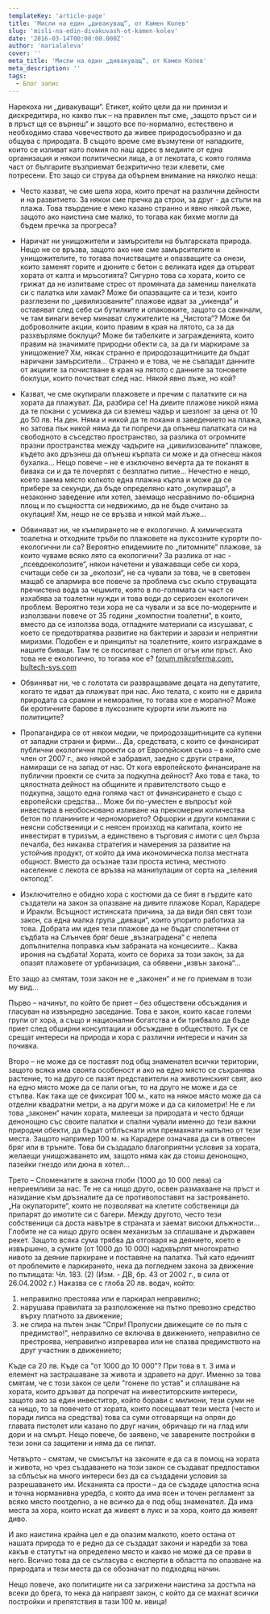 ```yaml
---
templateKey: 'article-page'
title: 'Мисли на един „дивакуващ“, от Камен Колев'
slug: 'misli-na-edin-divakuvash-ot-kamen-kolev'
date: '2016-03-14T00:00:00.000Z'
author: 'marialaleva'
cover: ''
meta_title: 'Мисли на един „дивакуващ“, от Камен Колев'
meta_description: ''
tags:
  - Блог запис
---
```


Нарекоха ни „дивакуващи“. Етикет, който цели да ни принизи и дискредитира, но какво пък – на правилен път сме, „защото пръст си и в пръст ще се върнеш“ и защото все по-нормално, естествено и необходимо става човечеството да живее природосъобразно и да общува с природата. В същото време сме възмутени от нападките, които се изливат като помия по наш адрес в медиите от една организация и някои политически лица, а от лекотата, с която голяма част от българите възприемат безкритично тези клевети, сме потресени. Ето защо си струва да обърнем внимание на няколко неща:

- Често казват, че сме шепа хора, които пречат на различни дейности и на развитието. За някои сме пречка да строи, за друг - да стъпи на плажа. Това твърдение е меко казано странно и явно някой лъже, защото ако наистина сме малко, то тогава как бихме могли да бъдем пречка за прогреса?

- Наричат ни унищожители и замърсители на българската природа. Нещо не се връзва, защото ако ние сме замърсителите и унищожителите, то тогава почистващите и опазващите са онези, които заменят горите и дюните с бетон с великата идея да отърват хората от калта и мръсотията? Сигурно това са хората, които се грижат да не изпитваме стрес от промяната да замениш панелката си с палатка или хамак? Може би опазващите са и тези, които разглезени по „цивилизованите“ плажове идват за „уикенда“ и оставяват след себе си бутилките и опаковките, защото са свикнали, че там винаги вечер минават служителите на „Чистота“? Може би доброволните акции, които правим в края на лятото, са за да разхвърляме боклуци? Може би табелките и загражденията, които правим на значимите природни обекти са, за да ги маркираме за унищожение? Хм, някак странно е природозащитниците да бъдат наричани замърсители... Странно и е това, че не съвпадат данните от акциите за почистване в края на лятото с данните за тоновете боклуци, които почистват след нас. Някой явно лъже, но кой?

- Казват, че сме окупирали плажовете и пречим с палатките си на хората да плажуват. Да, разбира се! На дивите плажове никой няма да те покани с усмивка да си вземеш чадър и шезлонг за цена от 10 до 50 лв. На ден. Няма и никой да те покани в заведението на плажа, но затова пък никой няма да ти попречи да опънеш палатката си на свободното в съседство пространство, за разлика от огромните празни пространства между чадърите на „цивилизованите“ плажове, където ако дръзнеш да опънеш кърпата си може и да отнесеш накоя бухалка... Нещо повече – не е изключено вечерта да те поканят в бивака си и да те почерпят с безплатно питие... Нечестно е нещо, което заема място колкото една плажна кърпа и може да се прибере за секунди, да бъде определяно като „окупиращо“, а незаконно заведение или хотел, заемащо несравнимо по-обширна площ и по същността си недвижимо, да не бъде считано за окупация! Хм, нещо не се връзва и някой май лъже...

- Обвиняват ни, че къмпирането не е екологично. А химическата тоалетна и отходните тръби по плажовете на луксозните курорти по-екологични ли са? Вероятно епидемиите по „питомните“ плажове, за които чуваме всяко лято са екологични? За разлика от нас - „псевдоеколозите“, някои начетени и уважаващи себе си хора, считащи себе си за „еколози“, не са чували за това, че в световен мащаб се алармира все повече за проблема със скъпо струващата пречистена вода за чешмите, която в по-голямата си част се изхабява за тоалетни нужди и това води до сериозен екологичен проблем. Вероятно тези хора не са чували и за все по-модерните и използвани повече от 35 години „компостни тоалетни“, в които, вместо да се използва вода, отпадните материали са изсушават, с което се предотвратява развитие на бактерии и зарази и неприятни миризми. Подобен е и принципът на тоалетните, които изграждаме в нашите биваци. Там те се посипват с пепел от огън или пръст. Ако това не е екологично, то тогава кое е? [forum.mikroferma.com](http://forum.mikroferma.com/index.php?topic=1493.0), [bultech-sys.com](http://bultech-sys.com/%D0%BF%D1%80%D0%BE%D0%B4%D1%83%D0%BA%D1%82%D0%B8-bultech-sys-com/%D1%81%D1%83%D1%85%D0%B8-%D0%BA%D0%BE%D0%BC%D0%BF%D0%BE%D1%81%D1%82%D0%BD%D0%B8-%D1%82%D0%BE%D0%B0%D0%BB%D0%B5%D1%82%D0%BD%D0%B8-mulltoa-biolet-bultech-sys-com/)

- Обвиняват ни, че с голотата си развращаваме децата на депутатите, когато те идват да плажуват при нас. Ако телата, с които ни е дарила природата са срамни и неморални, то тогава кое е морално? Може би еротичните барове в луксозните курорти или лъжите на политиците?

- Пропагандира се от някои медии, че природозащитниците са купени от западни страни и фирми... Да, средствата, с които се финансират публични екологични проекти са от Европейския съюз – в който сме член от 2007 г., ако някой е забравил, заедно с други страни, намиращи се на запад от нас. От кога европейското финансиране на публични проекти се счита за подкупна дейност? Ако това е така, то цялостната дейност на общините и правителството също е подкупна, защото една голяма част от финансирането е също с европейски средства... Може би по-уместен е въпросът кой инвестира в необосновано изливане на прекомерни количества бетон по планините и черноморието? Офшорки и други компании с неясни собственици и с неясен произход на капитала, които не инвестират в туризъм, а единствено в търговия с имоти с цел бърза печалба, без никаква стратегия и намерения за развитие на устойчив продукт, от който да има икономическа полза местната общност. Вместо да осъзнае тази проста истина, местното население с лекота се връзва на манипулации от сорта на „зеления октопод“.

- Изключително е обидно хора с костюми да се бият в гърдите като създатели на закон за опазване на дивите плажове Корал, Карадере и Иракли. Всъщност истинската причина, за да види бял свят този закон, са една малка група „диваци“, които упорито работиха за това. Добрата им идея тези плажове да не бъдат сполетяни от съдбата на Слънчев бряг беше „възнаградена“ с нелепа допълнителна поправка към забраната на концесиите... Каква ирония на съдбата! Хората, които се бориха за този закон, за да опазят плажовете от урбанизация, са обявени „извън закона“...

Ето защо аз смятам, този закон не е „законен“ и не го приемам в този му вид...

Първо – начинът, по който бе приет – без обществени обсъждания и гласуван на извънредно заседание. Това е закон, които касае големи групи от хора, а също и национални богатства и би трябвало да бъде приет след обширни консултации и обсъждане в обществото. Тук се срещат интереси на природа и хора с различни интереси и начин за почивка.

Второ – не може да се поставят под общ знаменател всички територии, защото всяка има своята особеност и ако на едно място се съхранява растение, то на друго се пазят представители на животинският свят, ако на едно място може да се пали огън, то на друго не може и да се стъпва. Как така ще се фиксират 100 м., като на някое място може да са отделни квадратни метри, а на други може и да са километри! Не е ли това „законен“ начин хората, милеещи за природата и често бдящи денонощно със своите палатки и спални чували именно до тези важни природни обекти, да бъдат отблъснати или премахнати напълно от тези места. Защото например 100 м. на Карадере означава да си в отвесен бряг или в тръните. Това би създадало благоприятни условия за хората, желаещи унищожаването им, защото няма как да стоиш денонощно, пазейки гнездо или дюна в хотел...

Трето – Споменатите в закона глоби (1000 до 10 000 лева) са неприемливи за нас. Те не са нищо друго, освен размахване на пръст и назидание към дръзналите да се противопоставят на застрояването. „На окупаторите“, които не позволяват на клетите собственици да припарят до имотите си с багери. Между другото, често тези собственици са доста навътре в страната и заемат високи длъжности... Глобите не са нищо друго освен механизъм за сплашване и държавен рекет. Защото всяка сума трябва да отговаря на деянието, което е извършено, а сумите (от 1000 до 10 000) надхвърлят многократно нивото за деяние паркиране и поставяне на палатка.
Тъй като единият от проблемите е паркирането, нека да погледнем закона за движение по пътищата:
Чл. 183. (2) (Изм. - ДВ, бр. 43 от 2002 г., в сила от 26.04.2002 г.) Наказва се с глоба 20 лв. водач, който:

1. неправилно престоява или е паркирал неправилно;
2. нарушава правилата за разположение на пътно превозно средство върху платното за движение;
3. не спира на пътен знак "Спри! Пропусни движещите се по пътя с предимство!", неправилно се включва в движението, неправилно се престроява, неправилно изпреварва или не спазва предимството на друг участник в движението;

Къде са 20 лв. Къде са "от 1000 до 10 000"? При това в т. 3 има и елемент на застрашаване за живота и здравето на друг.
Именно за това смятам, че с този закон се цели "гонене по устав" и сплашване на хората, които дръзват да попречат на инвеститорските интереси, защото ако за един инвеститор, който борави с милиони, тези суми не са нищо, то за повечето от хората, които посещават тези места (често и поради липса на средства) това са суми отговарящи на опрян до главата пистолет или казано по друг начин, обричащо ги на глад или дори и на смърт. Нещо повече, бе заявено, че заварените постройки в тези зони са защитени и няма да се пипат.

Четвърто - смятам, че смисълът на законите е да са в помощ на хората и живота, но чрез създаването на този закон се създават предпоставки за сблъсък на много интереси без да са създадени условия за разрешаването им. Исканията са прости – да се създаде цялостна ясна и точна норманивна уредба, с която да има ясен и точен регламент за всяко място поотделно, а не всичко да е под общ знаменател. Да има места за хора, които искат да живеят в лукс и за хора, които да живеят диво.

И ако наистина крайна цел е да опазим малкото, което остана от нашата природа то е редно да се създадат закони и наредби за това какъв е статутът на определено място и какво не може да се прави в него. Всичко това да се съгласува с експерти в областта по опазване на природата и тези места да се обозначат по подходящ начин.

Нещо повече, ако политиците ни са загрижени наистина за достъпа на всеки до брега, то нека да направят закон, с който да се махнат всички постройки и препятствия в тази 100 м. ивица!
